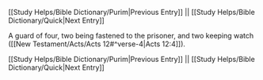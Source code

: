 [[Study Helps/Bible Dictionary/Purim|Previous Entry]]  ||  [[Study Helps/Bible Dictionary/Quick|Next Entry]]

 A guard of four, two being fastened to the prisoner, and two keeping watch ([[New Testament/Acts/Acts 12#^verse-4|Acts 12:4]]).

[[Study Helps/Bible Dictionary/Purim|Previous Entry]]  ||  [[Study Helps/Bible Dictionary/Quick|Next Entry]]